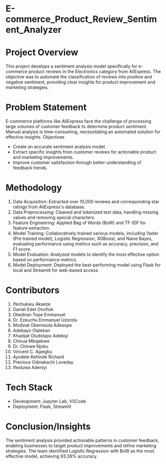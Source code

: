 # E-commerce_Product_Review_Sentiment_Analyzer
# Project Overview
This project develops a sentiment analysis model specifically for e-commerce product reviews in the Electronics category from AliExpress. The objective was to automate the classification of reviews into positive and negative sentiment, providing clear insights for product improvement and marketing strategies.
# Problem Statement
E-commerce platforms like AliExpress face the challenge of processing large volumes of customer feedback to determine product sentiment. Manual analysis is time-consuming, necessitating an automated solution for effective insights.
Objectives
- Create an accurate sentiment analysis model.
- Extract specific insights from customer reviews for actionable product and marketing improvements.
- Improve customer satisfaction through better understanding of feedback trends.
# Methodology
1. Data Acquisition: Extracted over 10,000 reviews and corresponding star ratings from AliExpress's database.
2. Data Preprocessing: Cleaned and tokenized text data, handling missing values and removing special characters.
3. Feature Engineering: Applied Bag of Words (BoW) and TF-IDF for feature extraction.
4. Model Training: Collaboratively trained various models, including Vader (Pre trained model), Logistic Regression, XGBoost, and Naive Bayes, evaluating performance using metrics such as accuracy, precision, and F1 score.
5. Model Evaluation: Analyzed models to identify the most effective option based on performance metrics.
6. Model Deployment: Deployed the best-performing model using Flask for local and Streamlit for web-based access.
# Contributors
1. Ifechukwu Akaeze
2. Daniel Edet Onofiok
3. Okediran Tope Emmanuel
4. Dr. Ezeuchu Emmanuel Uzondu
5. Modinat Gbemisola Adesope
6. Adebayo Olalekan
7. Khadijat Oludolapo Adebiyi
8. Chinua Mbajekwe
9. Dr. Chinwe Njoku
10. Vincent C. Ajaegbu
11. Ayodele Kehinde Richard
12. Precious Odinakachi Loveday
13. Ifeoluwa Adeniyi
# Tech Stack
- Development: Jupyter Lab, VSCode
- Deployment: Flask, Streamlit
# Conclusion/Insights
The sentiment analysis provided actionable patterns in customer feedback, enabling businesses to target product improvements and refine marketing strategies. The team identified Logistic Regression with BoW as the most effective model, achieving 93.39% accuracy.
